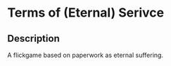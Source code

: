 # Terms of (Eternal) Serivce

## Description

A flickgame based on paperwork as eternal suffering. 

